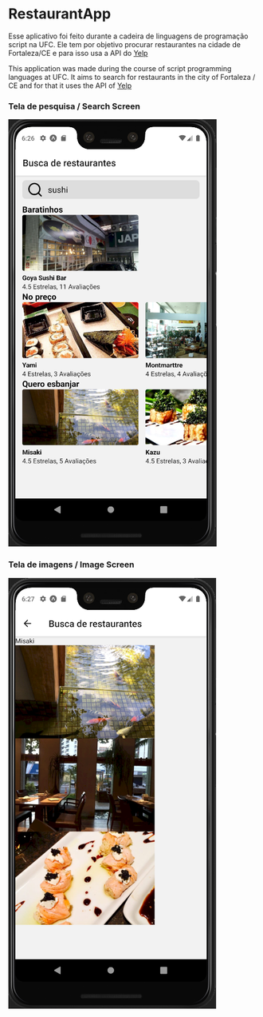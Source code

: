 # RestaurantApp
Esse aplicativo foi feito durante a cadeira de linguagens de programação script na UFC.
Ele tem por objetivo procurar restaurantes na cidade de Fortaleza/CE e para isso usa a API do [Yelp](https://www.yelp.com/fusion)


This application was made during the course of script programming languages at UFC.
It aims to search for restaurants in the city of Fortaleza / CE and for that it uses the API of [Yelp](https://www.yelp.com/fusion)

### Tela de pesquisa / Search Screen
![Tela de Pesquisa](https://raw.githubusercontent.com/Franklyn-S/RestaurantApp/main/assets/SearchScreen.png)
### Tela de imagens / Image Screen
![Tela de imagens](https://raw.githubusercontent.com/Franklyn-S/RestaurantApp/main/assets/MoreImagesScreen.png)
